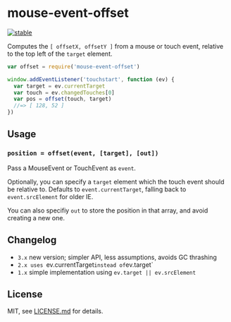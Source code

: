# mouse-event-offset

[![stable](http://badges.github.io/stability-badges/dist/stable.svg)](http://github.com/badges/stability-badges)

Computes the `[ offsetX, offsetY ]` from a mouse or touch event, relative to the top left of the `target` element.

```js 
var offset = require('mouse-event-offset')

window.addEventListener('touchstart', function (ev) {
  var target = ev.currentTarget
  var touch = ev.changedTouches[0]
  var pos = offset(touch, target)
  //=> [ 128, 52 ]
})
```
## Usage

### `position = offset(event, [target], [out])`

Pass a MouseEvent or TouchEvent as `event`. 

Optionally, you can specify a `target` element which the touch event should be relative to. Defaults to `event.currentTarget`, falling back to `event.srcElement` for older IE.

You can also specifiy `out` to store the position in that array, and avoid creating a new one.

## Changelog

- `3.x` new version; simpler API, less assumptions, avoids GC thrashing
- `2.x uses `ev.currentTarget` instead of `ev.target`
- `1.x` simple implementation using `ev.target || ev.srcElement`

## License

MIT, see [LICENSE.md](http://github.com/mattdesl/mouse-event-offset/blob/master/LICENSE.md) for details.
